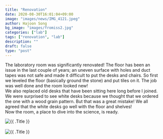 ```yaml
---
title: "Renovation"
date: 2020-08-30T16:01:04+09:00
image: "images/news/IMG_4121.jpeg"
author: Hajoon Song
bg_image: "images/fromiss2.jpg"
categories: ["lab"]
tags: ["renovation", "lab"]
description: ""
draft: false
type: "post"
---
```

The laboratory room was significantly renovated! The floor has been an issue in the last couple of years; an uneven surface with holes and duct tapes was not safe and made it difficult to put the desks and chairs. So first we leveled the floor (basically ground the stone) and put tiles on it. The job was well done and the room looked new!  
We also replaced old desks that have been sitting here long before I joined. We were surprised to see white desks because we thought that we ordered the one with a wood grain pattern. But that was a great mistake! We all agreed that the white desks go well with the floor and shelves!  
Now the room, a place to dive into the science, is ready.

<div class="post-thumb">
    <img class="img-responsive" src="/asmlab/images/news/floor.jpg" alt="{{ .Title }}">
</div>
<br>
<div class="post-thumb">
    <img class="img-responsive" src="/asmlab/images/news/IMG_4123.jpeg" alt="{{ .Title }}">
</div>
